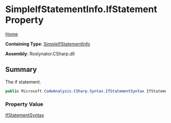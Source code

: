 # SimpleIfStatementInfo\.IfStatement Property

[Home](../../../../../README.md)

**Containing Type**: [SimpleIfStatementInfo](../README.md)

**Assembly**: Roslynator\.CSharp\.dll

## Summary

The if statement\.

```csharp
public Microsoft.CodeAnalysis.CSharp.Syntax.IfStatementSyntax IfStatement { get; }
```

### Property Value

[IfStatementSyntax](https://docs.microsoft.com/en-us/dotnet/api/microsoft.codeanalysis.csharp.syntax.ifstatementsyntax)


